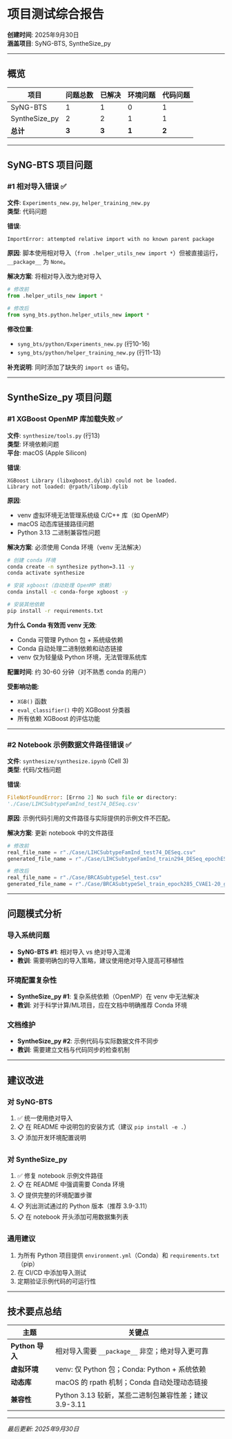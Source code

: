 # 项目测试综合报告

**创建时间**: 2025年9月30日  
**涵盖项目**: SyNG-BTS, SyntheSize_py

---

## 概览

| 项目 | 问题总数 | 已解决 | 环境问题 | 代码问题 |
|------|---------|--------|---------|---------|
| SyNG-BTS | 1 | 1 | 0 | 1 |
| SyntheSize_py | 2 | 2 | 1 | 1 |
| **总计** | **3** | **3** | **1** | **2** |

---

## SyNG-BTS 项目问题

### #1 相对导入错误 ✅

**文件**: `Experiments_new.py`, `helper_training_new.py`  
**类型**: 代码问题

**错误**:
```
ImportError: attempted relative import with no known parent package
```

**原因**: 脚本使用相对导入（`from .helper_utils_new import *`）但被直接运行，`__package__` 为 `None`。

**解决方案**: 将相对导入改为绝对导入
```python
# 修改前
from .helper_utils_new import *

# 修改后
from syng_bts.python.helper_utils_new import *
```

**修改位置**:
- `syng_bts/python/Experiments_new.py` (行10-16)
- `syng_bts/python/helper_training_new.py` (行11-13)

**补充说明**: 同时添加了缺失的 `import os` 语句。

---

## SyntheSize_py 项目问题

### #1 XGBoost OpenMP 库加载失败 ✅

**文件**: `synthesize/tools.py` (行13)  
**类型**: 环境依赖问题  
**平台**: macOS (Apple Silicon)

**错误**:
```
XGBoost Library (libxgboost.dylib) could not be loaded.
Library not loaded: @rpath/libomp.dylib
```

**原因**: 
- venv 虚拟环境无法管理系统级 C/C++ 库（如 OpenMP）
- macOS 动态库链接路径问题
- Python 3.13 二进制兼容性问题

**解决方案**: 必须使用 Conda 环境（venv 无法解决）

```bash
# 创建 conda 环境
conda create -n synthesize python=3.11 -y
conda activate synthesize

# 安装 xgboost（自动处理 OpenMP 依赖）
conda install -c conda-forge xgboost -y

# 安装其他依赖
pip install -r requirements.txt
```

**为什么 Conda 有效而 venv 无效**:
- Conda 可管理 Python 包 + 系统级依赖
- Conda 自动处理二进制依赖和动态链接
- venv 仅为轻量级 Python 环境，无法管理系统库

**配置时间**: 约 30-60 分钟（对不熟悉 conda 的用户）

**受影响功能**: 
- `XGB()` 函数
- `eval_classifier()` 中的 XGBoost 分类器
- 所有依赖 XGBoost 的评估功能

---

### #2 Notebook 示例数据文件路径错误 ✅

**文件**: `synthesize/synthesize.ipynb` (Cell 3)  
**类型**: 代码/文档问题

**错误**:
```python
FileNotFoundError: [Errno 2] No such file or directory: 
'./Case/LIHCSubtypeFamInd_test74_DESeq.csv'
```

**原因**: 示例代码引用的文件路径与实际提供的示例文件不匹配。

**解决方案**: 更新 notebook 中的文件路径

```python
# 修改前
real_file_name = r"./Case/LIHCSubtypeFamInd_test74_DESeq.csv"
generated_file_name = r"./Case/LIHCSubtypeFamInd_train294_DESeq_epochES_batch01_CVAE1-10_generated.csv"

# 修改后
real_file_name = r"./Case/BRCASubtypeSel_test.csv"
generated_file_name = r"./Case/BRCASubtypeSel_train_epoch285_CVAE1-20_generated.csv"
```

---

## 问题模式分析

### 导入系统问题
- **SyNG-BTS #1**: 相对导入 vs 绝对导入混淆
- **教训**: 需要明确包的导入策略，建议使用绝对导入提高可移植性

### 环境配置复杂性
- **SyntheSize_py #1**: 复杂系统依赖（OpenMP）在 venv 中无法解决
- **教训**: 对于科学计算/ML项目，应在文档中明确推荐 Conda 环境

### 文档维护
- **SyntheSize_py #2**: 示例代码与实际数据文件不同步
- **教训**: 需要建立文档与代码同步的检查机制

---

## 建议改进

### 对 SyNG-BTS
1. ✅ 统一使用绝对导入
2. 📋 在 README 中说明包的安装方式（建议 `pip install -e .`）
3. 📋 添加开发环境配置说明

### 对 SyntheSize_py
1. ✅ 修复 notebook 示例文件路径
2. 📋 在 README 中强调需要 Conda 环境
3. 📋 提供完整的环境配置步骤
4. 📋 列出测试通过的 Python 版本（推荐 3.9-3.11）
5. 📋 在 notebook 开头添加可用数据集列表

### 通用建议
1. 为所有 Python 项目提供 `environment.yml`（Conda）和 `requirements.txt`（pip）
2. 在 CI/CD 中添加导入测试
3. 定期验证示例代码的可运行性

---

## 技术要点总结

| 主题 | 关键点 |
|------|--------|
| **Python 导入** | 相对导入需要 `__package__` 非空；绝对导入更可靠 |
| **虚拟环境** | venv: 仅 Python 包；Conda: Python + 系统依赖 |
| **动态库** | macOS 的 rpath 机制；Conda 自动处理动态链接 |
| **兼容性** | Python 3.13 较新，某些二进制包兼容性差；建议 3.9-3.11 |

---

*最后更新: 2025年9月30日*
